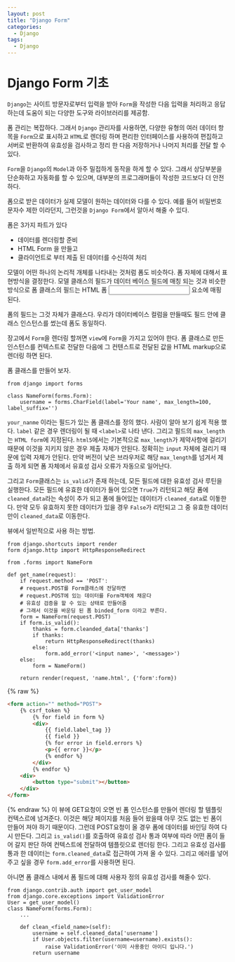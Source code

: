 ```yaml
---
layout: post
title: "Django Form"
categories:
  - Django
tags:
  - Django
---
```


# Django Form 기초

`Django`는 사이트 방문자로부터 입력을 받아 `Form`을 작성한 다음 입력을 처리하고 응답하는데 도움이 되는 다양한 도구와 라이브러리를 제공함.

폼 관리는 복잡하다. 그래서 `Django` 관리자를 사용하면, 다양한 유형의 여러 데이터 항목을 `Form`으로 표시하고 `HTML`로 렌더링 하며 편리한 인터페이스를 사용하여 편집하고 서버로 반환하여 유효성을 검사하고 정리 한 다음 저장하거나 나머지 처리를 전달 할 수 있다.

`Form`을 `Django`의 `Model`과 아주 밀접하게 동작을 하게 할 수 있다. 그래서 상당부분을 단순화하고 자동화를 할 수 있으며, 대부분의 프로그래머들이 작성한 코드보다 더 안전하다.

폼으로 받은 데이터가 실제 모델이 원하는 데이터와 다를 수 있다. 예를 들어 비밀번호 문자수 제한 이라던지, 그런것을 `Django Form`에서 알아서 해줄 수 있다.

폼은 3가지 파트가 있다
* 데이터를 렌더링할 준비
* HTML Form 을 만들고
* 클라이언트로 부터 제출 된 데이터를 수신하여 처리

모델이 어떤 하나의 논리적 개체를 나타내는 것처럼 폼도 비슷하다.
폼 자체에 대해서 표현방식을 결정한다. 모델 클래스의 필드가 데이터 베이스 필드에 매칭 되는 것과 비슷한 방식으로 폼 클래스의 필드는 HTML 폼 <input> 요소에 매핑 된다.

폼의 필드는 그것 자체가 클래스다. 우리가 데이터베이스 컬럼을 만들때도 필드 안에 클래스 인스턴스를 썼는데 폼도 동일하다.

장고에서 `Form`을 렌더링 할꺼면 `view`에 `Form`을 가지고 있어야 한다.
폼 클래스로 만든 인스턴스를 컨텍스트로 전달한 다음에 그 컨텐스트로 전달된 값을 HTML markup으로 렌더링 하면 된다.

폼 클래스를 만들어 보자.
```pyhton
from django import forms

class NameForm(forms.Form):
    username = forms.CharField(label='Your name', max_length=100, label_suffix='')
```
`your_nanme` 이라는 필드가 있는 폼 클래스를 정의 했다. 사람이 알아 보기 쉽게 적용 했다.
`label` 같은 경우 렌더링이 될 때 `<label>`로 나타 낸다. 그리고 필드의 `max_length`는 `HTML form`에 지정된다. `html5`에서는 기본적으로 `max_length`가 제약사항에 걸리기 때문에 이것을 지키지 않은 경우 제출 자체가 안된다. 정확히는 `input` 자체에 걸리기 때문에 입력 자체가 안된다. 만약 버전이 낮은 브라우저로 해당 `max_length`를 넘겨서 제출 하게 되면 폼 자체에서 유효성 검사 오류가 자동으로 일어난다.

그리고 `Form`클래스는 `is_valid`가 존재 하는데, 모든 필드에 대한 유효성 검사 루틴을 실행한다.
모든 필드에 유효한 데이터가 들어 있으면 `True`가 리턴되고 해당 폼에 `cleaned_data`라는 속성이 추가 되고 폼에 들어있는 데이터가 `cleaned_data`로 이돟한다. 만약 모두 유효하지 못한 데이터가 있을 경우 `False`가 리턴되고 그 중 유효한 데이터만이 `cleaned_data`로 이동한다.

뷰에서 일반적으로 사용 하는 방법.
```
from django.shortcuts import render
form django.http import HttpResponseRedirect

from .forms import NameForm

def get_name(request):
    if request.method == 'POST':
    # request.POST를 Form클래스에 전달하면
    # request.POST에 있는 데이터를 Form객체에 채운다
    # 유효성 검증을 할 수 있는 상태로 만들어줌
    # 그래서 이것을 바운딩 된 폼 binded_form 이라고 부른다.
    form = NameForm(request.POST)
    if form.is_valid():
    	thanks = form.cleanded_data['thanks']
    	if thanks:
            return HttpResponseRedirect(thanks)
        else:
            form.add_error('<input name>', '<message>')
    else:
        form = NameForm()
    
    return render(request, 'name.html', {'form':form})
```
{% raw %}
```html
<form action="" method="POST">
	{% csrf_token %}
        {% for field in form %}
        <div>
            {{ field.label_tag }}
            {{ field }}
            {% for error in field.errors %}
            <p>{{ error }}</p>
            {% endfor %}
        </div>
        {% endfor %}
	<div>
	    <button type="submit"></button>
	</div>
</form>
```
{% endraw %}
이 뷰에 GET요청이 오면 빈 폼 인스턴스를 만들어 렌더링 할 템플릿 컨텍스르에 넘겨준다.
이것은 해당 페이지를 처음 들어 왔을때 아무 것도 없는 빈 폼이 만들어 져야 하기 때문이다.
그런데 POST요청이 올 경우 폼에 데이터를 바인딩 하여 다시 만든다. 그리고 `is_valid()`를 호출하여 유효성 검사 통과 여부에 따라 어떤 폼이 들어 갈지 판단 하여 컨텍스트에 전달하여 템플릿으로 렌더링 한다. 그리고 유효성 검사를 통과 한 데이터는 `form.cleaned_data`로 접근하여 가져 올 수 있다. 그리고 에러를 넣어주고 싶을 경우 `form.add_error`를 사용하면 된다.

아니면 폼 클래스 내에서 폼 필드에 대해 사용자 정의 유효성 검사를 해줄수 있다.
```
from django.contrib.auth import get_user_model
from django.core.exceptions import ValidationError
User = get_user_model()
class NameForm(forms.Form):
    ...
    
    def clean_<field_name>(self):
    	username = self.cleaned_data['username']
    	if User.objects.filter(username=username).exists():
    	    raise ValidationError('이미 사용중인 아이디 입니다.')
    	return username
```

